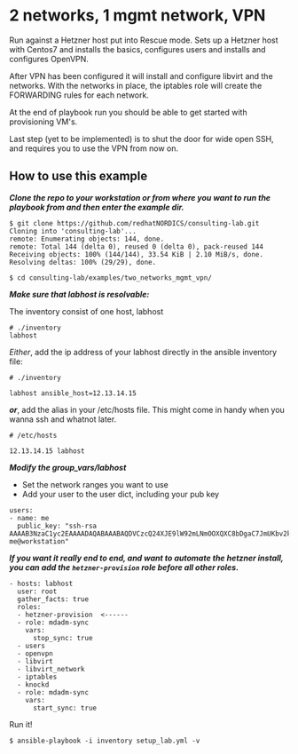 2 networks, 1 mgmt network, VPN
===============================

Run against a Hetzner host put into Rescue mode.
Sets up a Hetzner host with Centos7 and installs the basics, configures users and installs and configures OpenVPN.

After VPN has been configured it will install and configure libvirt and the networks.
With the networks in place, the iptables role will create the FORWARDING rules for each network.

At the end of playbook run you should be able to get started with provisioning VM's.

Last step (yet to be implemented) is to shut the door for wide open SSH, and requires you to use the VPN from now on. 

How to use this example
-----------------------

***Clone the repo to your workstation or from where you want to run the playbook from and then enter the example dir.***
```
$ git clone https://github.com/redhatNORDICS/consulting-lab.git
Cloning into 'consulting-lab'...
remote: Enumerating objects: 144, done.
remote: Total 144 (delta 0), reused 0 (delta 0), pack-reused 144
Receiving objects: 100% (144/144), 33.54 KiB | 2.10 MiB/s, done.
Resolving deltas: 100% (29/29), done.

$ cd consulting-lab/examples/two_networks_mgmt_vpn/
```

***Make sure that labhost is resolvable:***

The inventory consist of one host, labhost
``` 
# ./inventory
labhost

```

_Either_, add the ip address of your labhost directly in the ansible inventory file:
```
# ./inventory

labhost ansible_host=12.13.14.15
```

***or***, add the alias in your /etc/hosts file. This might come in handy when you wanna ssh and whatnot later. 
```
# /etc/hosts

12.13.14.15 labhost
```

***Modify the group_vars/labhost***

- Set the network ranges you want to use
- Add your user to the user dict, including your pub key
```
users:
- name: me
  public_key: "ssh-rsa AAAAB3NzaC1yc2EAAAADAQABAAABAQDVCzcQ24XJE9lW92mLNmOOXQXC8bDgaC7JmUKbv2kKh6+AIPnWuIXBuU+zVJrrgzmFT8eiqseOAB6jKNv0VcC1oq6vbeDoSBEaSlh2d+mbWIapYsVYW6zdxq6tzvgB3nuRniblDiGlU0Dne9XRSqKJrgHG+yrK34OhdRPChVZ7AEQhjtYImCCBQpUcz15VfTXkWSDj7TKIzxhm7LuhdhRaAuM74DaYBcZideWVHFlgSTyuEYGToUl4S2ddvD+qZwiY0NOXJzezgn1SBB1UZzSGdtbVtpnZ/iGd7AbV/QlmVSrL+lm9LqknPmMCOeBGaCbEYXVNDCHe0CpB+WNojV9Z me@workstation"

```

  
**_If you want it really end to end, and want to automate the hetzner install, you can add the `hetzner-provision` role before all other roles._**
  
```
- hosts: labhost
  user: root
  gather_facts: true
  roles:
  - hetzner-provision  <------
  - role: mdadm-sync
    vars: 
      stop_sync: true
  - users
  - openvpn
  - libvirt
  - libvirt_network
  - iptables
  - knockd
  - role: mdadm-sync
    vars: 
      start_sync: true
```


Run it! 

```
$ ansible-playbook -i inventory setup_lab.yml -v
```



